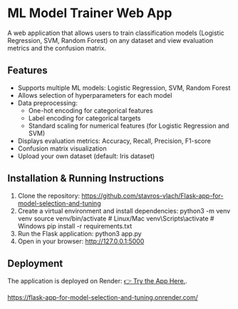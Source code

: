 # ML Model Trainer Web App
A web application that allows users to train classification models (Logistic Regression, SVM, Random Forest) on any dataset and view evaluation metrics and the confusion matrix.

## Features
- Supports multiple ML models: Logistic Regression, SVM, Random Forest
- Allows selection of hyperparameters for each model
- Data preprocessing:
  - One-hot encoding for categorical features
  - Label encoding for categorical targets
  - Standard scaling for numerical features (for Logistic Regression and SVM)
- Displays evaluation metrics: Accuracy, Recall, Precision, F1-score
- Confusion matrix visualization
- Upload your own dataset (default: Iris dataset)

## Installation & Running Instructions
1. Clone the repository:
https://github.com/stavros-vlach/Flask-app-for-model-selection-and-tuning
2. Create a virtual environment and install dependencies:
python3 -m venv venv
source venv/bin/activate # Linux/Mac
venv\Scripts\activate # Windows
pip install -r requirements.txt
3. Run the Flask application:
python3 app.py
4. Open in your browser:
http://127.0.0.1:5000

## Deployment
The application is deployed on Render: [👉 Try the App Here.](https://flask-app-for-model-selection-and-tuning.onrender.com/?fbclid=IwY2xjawMmgCdleHRuA2FlbQIxMQABHmBwHSXHZCKb9X5am5wP6bH_HmWImbQldUL-f5zx-ETLez-3okX-HzRXfXET_aem_dxv08-zYl05m_9e-jjGQ1g).



https://flask-app-for-model-selection-and-tuning.onrender.com/
